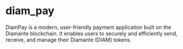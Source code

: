 # diam_pay
DiamPay is a modern, user-friendly payment application built on the Diamante blockchain. It enables users to securely and efficiently send, receive, and manage their Diamante (DIAM) tokens. 
